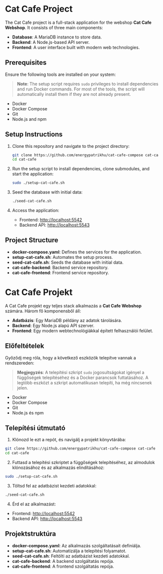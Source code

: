 # Cat Cafe Project

The Cat Cafe project is a full-stack application for the webshop **Cat Cafe Webshop**. It consists of three main components:
- **Database**: A MariaDB instance to store data.
- **Backend**: A Node.js-based API server.
- **Frontend**: A user interface built with modern web technologies.

## Prerequisites

Ensure the following tools are installed on your system:
> **Note**: The setup script requires `sudo` privileges to install dependencies and run Docker commands.
> For most of the tools, the script will automatically install them if they are not already present.
- Docker
- Docker Compose
- Git
- Node.js and npm

## Setup Instructions

1. Clone this repository and navigate to the project directory:
   ```bash
   git clone https://github.com/energypatrikhu/cat-cafe-compose cat-cafe
   cd cat-cafe
   ```

2. Run the setup script to install dependencies, clone submodules, and start the application:
   ```bash
   sudo ./setup-cat-cafe.sh
   ```

3. Seed the database with initial data:
   ```bash
   ./seed-cat-cafe.sh
   ```

4. Access the application:
   - Frontend: [http://localhost:5542](http://localhost:5542)
   - Backend API: [http://localhost:5543](http://localhost:5543)

## Project Structure

- **docker-compose.yaml**: Defines the services for the application.
- **setup-cat-cafe.sh**: Automates the setup process.
- **seed-cat-cafe.sh**: Seeds the database with initial data.
- **cat-cafe-backend**: Backend service repository.
- **cat-cafe-frontend**: Frontend service repository.


# Cat Cafe Projekt

A Cat Cafe projekt egy teljes stack alkalmazás a **Cat Cafe Webshop** számára. Három fő komponensből áll:
- **Adatbázis**: Egy MariaDB példány az adatok tárolására.
- **Backend**: Egy Node.js alapú API szerver.
- **Frontend**: Egy modern webtechnológiákkal épített felhasználói felület.

## Előfeltételek

Győződj meg róla, hogy a következő eszközök telepítve vannak a rendszereden:
> **Megjegyzés**: A telepítési szkript `sudo` jogosultságokat igényel a függőségek telepítéséhez és a Docker parancsok futtatásához.
> A legtöbb eszközt a szkript automatikusan telepíti, ha még nincsenek jelen.
- Docker
- Docker Compose
- Git
- Node.js és npm

## Telepítési útmutató

1. Klónozd le ezt a repót, és navigálj a projekt könyvtárába:
  ```bash
  git clone https://github.com/energypatrikhu/cat-cafe-compose cat-cafe
  cd cat-cafe
  ```

2. Futtasd a telepítési szkriptet a függőségek telepítéséhez, az almodulok klónozásához és az alkalmazás elindításához:
  ```bash
  sudo ./setup-cat-cafe.sh
  ```

3. Töltsd fel az adatbázist kezdeti adatokkal:
  ```bash
  ./seed-cat-cafe.sh
  ```

4. Érd el az alkalmazást:
  - Frontend: [http://localhost:5542](http://localhost:5542)
  - Backend API: [http://localhost:5543](http://localhost:5543)

## Projektstruktúra

- **docker-compose.yaml**: Az alkalmazás szolgáltatásait definiálja.
- **setup-cat-cafe.sh**: Automatizálja a telepítési folyamatot.
- **seed-cat-cafe.sh**: Feltölti az adatbázist kezdeti adatokkal.
- **cat-cafe-backend**: A backend szolgáltatás repója.
- **cat-cafe-frontend**: A frontend szolgáltatás repója.
